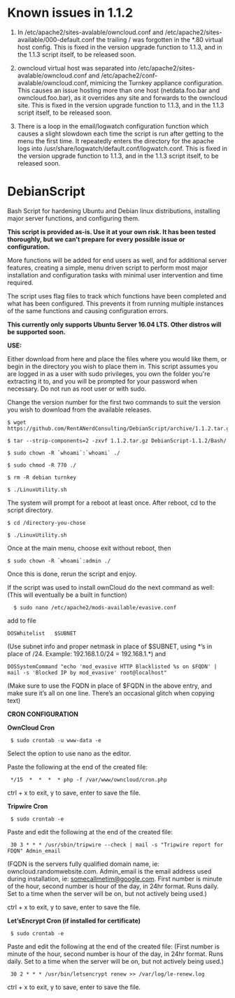 # **Known issues in 1.1.2**

1) In /etc/apache2/sites-avalable/owncloud.conf and /etc/apache2/sites-available/000-default.conf the trailing / was forgotten in the \*.80 virtual host config. This is fixed in the version upgrade function to 1.1.3, and in the 1.1.3 script itself, to be released soon.

2) owncloud virtual host was separated into /etc/apache2/sites-avalable/owncloud.conf and /etc/apache2/conf-avalable/owncloud.conf, mimicing the Turnkey appliance configuration. This causes an issue hosting more than one host (netdata.foo.bar and owncloud.foo.bar), as it overrides any site and forwards to the owncloud site. This is fixed in the version upgrade function to 1.1.3, and in the 1.1.3 script itself, to be released soon.

3) There is a loop in the email/logwatch configuration function which causes a slight slowdown each time the script is run after getting to the menu the first time. It repeatedly enters the directory for the apache logs into /usr/share/logwatch/default.conf/logwatch.conf. This is fixed in the version upgrade function to 1.1.3, and in the 1.1.3 script itself, to be released soon.


# DebianScript
Bash Script for hardening Ubuntu and Debian linux distributions, installing major server functions, and configuring them.

**This script is provided as-is. Use it at your own risk. It has been tested thoroughly, but we can't
prepare for every possible issue or configuration.**

More functions will be added for end users as well, and for additional server features, creating a simple,
menu driven script to perform most major installation and configuration tasks with minimal user intervention and time required.

The script uses flag files to track which functions have been completed and what has been configured. 
This prevents it from running multiple instances of the same functions and causing configuration errors.

**This currently only supports Ubuntu Server 16.04 LTS. Other distros will be supported soon.**

**USE:**

Either download from here and place the files where you would like them, or begin in the directory you wish to place them in. 
This script assumes you are logged in as a user with sudo privileges, you own the folder you're extracting it to,
and you will be prompted for your password when necessary. Do not run as root user or with sudo.

Change the version number for the first two commands to suit the version you wish to download from the available releases.
  
```
$ wget https://github.com/RentANerdConsulting/DebianScript/archive/1.1.2.tar.gz

$ tar --strip-components=2 -zxvf 1.1.2.tar.gz DebianScript-1.1.2/Bash/

$ sudo chown -R `whoami`:`whoami` ./

$ sudo chmod -R 770 ./

$ rm -R debian turnkey

$ ./LinuxUtility.sh
```  
The system will prompt for a reboot at least once. After reboot, cd to the script directory.
```
$ cd /directory-you-chose
  
$ ./LinuxUtility.sh
```
Once at the main menu, choose exit without reboot, then 
```
$ sudo chown -R `whoami`:admin ./
```
Once this is done, rerun the script and enjoy.


If the script was used to install ownCloud do the next command as well:  (This will eventually be a built in function)
```
  $ sudo nano /etc/apache2/mods-available/evasive.conf
```  
  add to file
```
DOSWhitelist   $SUBNET
```
(Use subnet info and proper netmask in place of $SUBNET, using \*’s in place of /24. Example: 192.168.1.0/24 = 192.168.1.\*)
  and
  ```
  DOSSystemCommand "echo 'mod_evasive HTTP Blacklisted %s on $FQDN' | mail -s 'Blocked IP by mod_evasive' root@localhost"
  ```
  (Make sure to use the FQDN in place of $FQDN in the above entry, and make sure it’s all on one line.
  There’s an occasional glitch when copying text)
   
   
   
**CRON CONFIGURATION**
  
  
**OwnCloud Cron**
 ```
  $ sudo crontab -u www-data -e
 ```
  Select the option to use nano as the editor.
 
  Paste the following at the end of the created file:
 ```
  */15  *  *  *  * php -f /var/www/owncloud/cron.php
 ```
  ctrl + x to exit, y to save, enter to save the file.
 
 
**Tripwire Cron**
 ```
  $ sudo crontab -e
 ```
  Paste and edit the following at the end of the created file:
 ```
  30 3 * * * /usr/sbin/tripwire --check | mail -s "Tripwire report for FDQN" Admin_email
 ```  
 (FQDN is the servers fully qualified domain name, ie:  owncloud.randomwebsite.com. 
 Admin_email is the email address used during installation, ie: somecallmetim@google.com.
 First number is minute of the hour, second number is hour of the day, in 24hr format. Runs daily.
 Set to a time when the server will be on, but not actively being used.)
 
 ctrl + x to exit, y to save, enter to save the file.
 
 
**Let’sEncrypt Cron (if installed for certificate)**
 ```
  $ sudo crontab -e
 ```
  Paste and edit the following at the end of the created file:
  (First number is minute of the hour, second number is hour of the day, in 24hr format. Runs daily.
  Set to a time when the server will be on, but not actively being used.)
 ```
  30 2 * * * /usr/bin/letsencrypt renew >> /var/log/le-renew.log
 ```
  ctrl + x to exit, y to save, enter to save the file.
